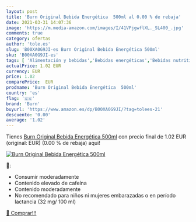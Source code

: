 ```yaml
---
layout: post
title: 'Burn Original Bebida Energética  500ml al 0.00 % de rebaja'
date: 2021-03-31 14:07:36
image: 'https://m.media-amazon.com/images/I/41VPjgwflXL._SL400_.jpg'
comments: true
category: ofertas
author: 'tole.es'
slug: 'B00XA0G9JI-es Burn Original Bebida Energética 500ml'
sku: 'B00XA0G9JI-es'
tags: [ 'Alimentación y bebidas','Bebidas energéticas','Bebidas nutritivas para deportistas','Café, té y bebidas','bebida','burn','energética', ]
actualPrice: 1.02 EUR
currency: EUR
price: 1.02
comparePrice:  EUR
prodname: 'Burn Original Bebida Energética  500ml'
country: 'es'
flag: '🇪🇸'
brand: 'Burn'
buyurl: 'https://www.amazon.es/dp/B00XA0G9JI/?tag=tolees-21'
descuento: '0.00'
average: '1.02'
---
```


Tienes [Burn Original Bebida Energética  500ml](https://www.amazon.es/dp/B00XA0G9JI/?tag=tolees-21) con precio final de  1.02 EUR (original:  EUR) (0.00 %  de rebaja) aqui!

[![Burn Original Bebida Energética  500ml](https://m.media-amazon.com/images/I/41VPjgwflXL._SL400_.jpg)](https://www.amazon.es/dp/B00XA0G9JI/?tag=tolees-21)

🔎:

- Consumir moderadamente
- Contenido elevado de cafeína
- Contenido moderadamente
- No recomendado para niños ni mujeres embarazadas o en período lactancia (32 mg/ 100 ml)

[🛒 Comprar!!!](https://www.amazon.es/dp/B00XA0G9JI/?tag=tolees-21)
